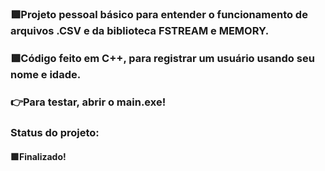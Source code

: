 ### 🟩Projeto pessoal básico para entender o funcionamento de arquivos .CSV e da biblioteca FSTREAM e MEMORY.
### 🟩Código feito em C++, para registrar um usuário usando seu nome e idade.
### 👉Para testar, abrir o main.exe!
### Status do projeto:
#### 🟩Finalizado!

